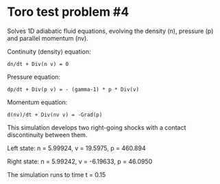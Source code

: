 Toro test problem #4
====================

Solves 1D adiabatic fluid equations, evolving the density
(n), pressure (p) and parallel momentum (nv).

Continuity (density) equation:

    dn/dt + Div(n v) = 0

Pressure equation:

    dp/dt + Div(p v) = - (gamma-1) * p * Div(v)

Momentum equation:

    d(nv)/dt + Div(nv v) = -Grad(p)

This simulation develops two right-going shocks with a
contact discontinuity between them.

Left state: n = 5.99924, v = 19.5975, p = 460.894

Right state: n = 5.99242, v = -6.19633, p = 46.0950

The simulation runs to time t = 0.15
